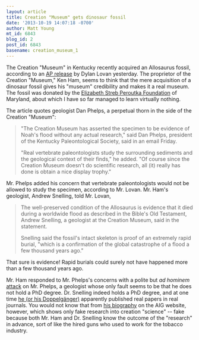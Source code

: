 ```yaml
---
layout: article
title: Creation "Museum" gets dinosaur fossil
date: '2013-10-19 14:07:18 -0700'
author: Matt Young
mt_id: 6843
blog_id: 2
post_id: 6843
basename: creation_museum_1
---
```

The Creation "Museum" in Kentucky recently acquired an Allosaurus fossil, according to an [AP release](http://www.startribune.com/nation/228381231.html) by Dylan Lovan yesterday. The proprietor of the Creation "Museum," Ken Ham, seems to think that the mere acquisition of a dinosaur fossil gives his "museum" credibility and makes it a real museum. The fossil was donated by the [Elizabeth Streb Peroutka Foundation](http://non-profit-organizations.findthebest.com/l/780058/Elizabeth-Streb-Peroutka-Foundation-Inc) of Maryland, about which I have so far managed to learn virtually nothing.

The article quotes geologist Dan Phelps, a perpetual thorn in the side of the Creation "Museum":

> "The Creation Museum has asserted the specimen to be evidence of Noah's flood without any actual research," said Dan Phelps, president of the Kentucky Paleontological Society, said in an email Friday.
> 
> "Real vertebrate paleontologists study the surrounding sediments and the geological context of their finds," he added. "Of course since the Creation Museum doesn't do scientific research, all (it) really has done is obtain a nice display trophy." 

Mr. Phelps added his concern that vertebrate paleontologists would not be allowed to study the specimen, according to Mr. Lovan. Mr. Ham's geologist, Andrew Snelling, told Mr. Lovan,

> The well-preserved condition of the Allosaurus is evidence that it died during a worldwide flood as described in the Bible's Old Testament, Andrew Snelling, a geologist at the Creation Museum, said in the statement.
> 
> Snelling said the fossil's intact skeleton is proof of an extremely rapid burial, "which is a confirmation of the global catastrophe of a flood a few thousand years ago."

 

That sure is evidence! Rapid burials could surely not have happened more than a few thousand years ago.

Mr. Ham responded to Mr. Phelps's concerns with a polite but _ad hominem_ [attack](http://blogs.answersingenesis.org/blogs/ken-ham/2013/10/19/who-is-dan-phelps/) on Mr. Phelps, a geologist whose only fault seems to be that he does not hold a PhD degree. Dr. Snelling indeed holds a PhD degree, and at one time [he (or his Doppelgänger)](http://www.noanswersingenesis.org.au/realsnelling.htm) apparently published real papers in real journals. You would not know that from [his biography](http://www.answersingenesis.org/home/area/bios/a_snelling.asp) on the AIG website, however, which shows only fake research into creation "science" -- fake because both Mr. Ham and Dr. Snelling know the outcome of the "research" in advance, sort of like the hired guns who used to work for the tobacco industry.
